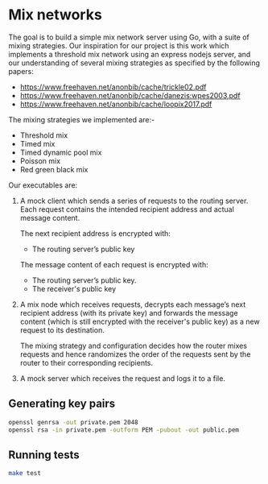 # Mix networks

The goal is to build a simple mix network server using Go, with a suite of mixing strategies. Our inspiration for our project is this work which implements a threshold mix network using an express nodejs server, and our understanding of several mixing strategies as specified by the following papers:
- https://www.freehaven.net/anonbib/cache/trickle02.pdf
- https://www.freehaven.net/anonbib/cache/danezis:wpes2003.pdf
- https://www.freehaven.net/anonbib/cache/loopix2017.pdf

The mixing strategies we implemented are:-
- Threshold mix
- Timed mix
- Timed dynamic pool mix
- Poisson mix
- Red green black mix


Our executables are:

 1. A mock client which sends a series of requests to the routing server. Each request contains the intended recipient address and actual message content. 

	The next recipient address is encrypted with:
	- The routing server’s public key


	The message content of each request is encrypted with:
	- The routing server’s public key.
	- The receiver's public key


2. A mix node which receives requests, decrypts each message’s next recipient address (with its private key) and forwards the message content (which is still encrypted with the receiver's public key) as a new request to its destination. 

	The mixing strategy and configuration decides how the router mixes requests and hence randomizes the order of the requests sent by the router to their corresponding recipients.


3. A mock server which receives the request and logs it to a file.


## Generating key pairs

```bash
openssl genrsa -out private.pem 2048
openssl rsa -in private.pem -outform PEM -pubout -out public.pem
```

## Running tests

```bash
make test
```

